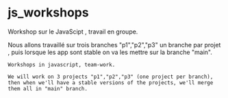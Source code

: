 # js_workshops

Workshop sur le JavaScipt , travail en groupe.

Nous allons travaillé sur trois branches "p1","p2","p3" un branche par projet , puis lorsque les app sont stable on va les mettre sur la branche "main". 



`Workshops in javascript, team-work.`

 `We will work on 3 projects "p1","p2","p3" (one project per branch), then when we'll have a stable versions of the projects, we'll merge them all in "main" branch.`
